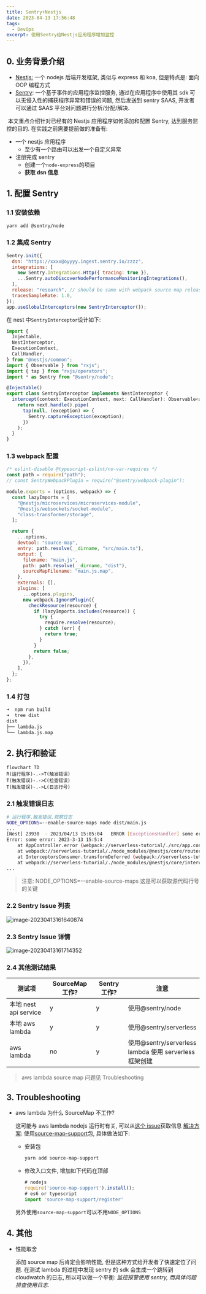 ```yaml
---
title: Sentry+Nestjs
date: 2023-04-13 17:56:48
tags:
  - DevOps
excerpt: 使用Sentry给Nestjs应用程序增加监控
---
```


## 0. 业务背景介绍

- [Nestjs:](https://nestjs.com/) 一个 nodejs 后端开发框架, 类似与 express 和 koa, 但是特点是: 面向 OOP 编程方式
- [Sentry](https://sentry.io): 一个基于事件的应用程序监控服务, 通过在应用程序中使用其 sdk 可以无侵入性的捕获程序异常和错误的问题, 然后发送到 sentry SAAS, 开发者可以通过 SAAS 平台对问题进行分析/分配/解决.

​ 本文重点介绍针对已经有的 Nestjs 应用程序如何添加和配置 Sentry, 达到服务监控的目的. 在实践之前需要提前做的准备有:

- 一个 nestjs 应用程序
  - 至少有一个路由可以出发一个自定义异常
- 注册完成 sentry
  - 创建一个`node-express`的项目
  - **获取 dsn 信息**

## 1. 配置 Sentry

### 1.1 安装依赖

```bash
yarn add @sentry/node
```

### 1.2 集成 Sentry

```js
Sentry.init({
  dsn: "https://xxxx@oyyyy.ingest.sentry.io/zzzz",
  integrations: [
    new Sentry.Integrations.Http({ tracing: true }),
    ...Sentry.autoDiscoverNodePerformanceMonitoringIntegrations(),
  ],
  release: "research", // should be same with webpack source map release, that means the same version
  tracesSampleRate: 1.0,
});
app.useGlobalInterceptors(new SentryInterceptor());
```

在 nest 中`SentryInterceptor`设计如下:

```typescript
import {
  Injectable,
  NestInterceptor,
  ExecutionContext,
  CallHandler,
} from "@nestjs/common";
import { Observable } from "rxjs";
import { tap } from "rxjs/operators";
import * as Sentry from "@sentry/node";

@Injectable()
export class SentryInterceptor implements NestInterceptor {
  intercept(context: ExecutionContext, next: CallHandler): Observable<any> {
    return next.handle().pipe(
      tap(null, (exception) => {
        Sentry.captureException(exception);
      })
    );
  }
}
```

### 1.3 webpack 配置

```js
/* eslint-disable @typescript-eslint/no-var-requires */
const path = require("path");
// const SentryWebpackPlugin = require("@sentry/webpack-plugin");

module.exports = (options, webpack) => {
  const lazyImports = [
    "@nestjs/microservices/microservices-module",
    "@nestjs/websockets/socket-module",
    "class-transformer/storage",
  ];

  return {
    ...options,
    devtool: "source-map",
    entry: path.resolve(__dirname, "src/main.ts"),
    output: {
      filename: "main.js",
      path: path.resolve(__dirname, "dist"),
      sourceMapFilename: "main.js.map",
    },
    externals: [],
    plugins: [
      ...options.plugins,
      new webpack.IgnorePlugin({
        checkResource(resource) {
          if (lazyImports.includes(resource)) {
            try {
              require.resolve(resource);
            } catch (err) {
              return true;
            }
          }
          return false;
        },
      }),
    ],
  };
};
```

### 1.4 打包

```bash
➜  npm run build
➜  tree dist
dist
├── lambda.js
└── lambda.js.map
```

## 2. 执行和验证

```mermaid
flowchart TD
R(运行程序)-.->T(触发错误)
T(触发错误)-.->C(检查错误)
T(触发错误)-.->L(日志行号)
```

### 2.1 触发错误日志

```bash
# 运行程序,触发错误,观察日志
NODE_OPTIONS=--enable-source-maps node dist/main.js
...
[Nest] 23930  - 2023/04/13 15:05:04   ERROR [ExceptionsHandler] some error: 2023-3-13 15:5:4
Error: some error: 2023-3-13 15:5:4
    at AppController.error (webpack://serverless-tutorial/./src/app.controller.ts:35:11)
    at webpack://serverless-tutorial/./node_modules/@nestjs/core/router/router-execution-context.js:38:1
    at InterceptorsConsumer.transformDeferred (webpack://serverless-tutorial/./node_modules/@nestjs/core/interceptors/interceptors-consumer.js:31:1)
    at webpack://serverless-tutorial/./node_modules/@nestjs/core/interceptors/interceptors-consumer.js:15:1
...
```

> 注意: NODE_OPTIONS=--enable-source-maps 这是可以获取源代码行号的关键

### 2.2 Sentry Issue 列表

![image-20230413161640874](https://raw.githubusercontent.com/nnsay/gist/main/imgimage-20230413161640874.png)

### 2.3 Sentry Issue 详情

![image-20230413161714352](https://raw.githubusercontent.com/nnsay/gist/main/imgimage-20230413161714352.png)

### 2.4 其他测试结果

| 测试项                | SourceMap 工作? | Sentry 工作? | 注意                                                        |
| --------------------- | --------------- | ------------ | ----------------------------------------------------------- |
| 本地 nest api service | y               | y            | 使用@sentry/node                                            |
| 本地 aws lambda       | y               | y            | 使用@sentry/serverless                                      |
| aws lambda            | no              | y            | 使用@sentry/serverless<br />lambda 使用 serverless 框架创建 |

> aws lambda source map 问题见 Troubleshooting

## 3. Troubleshooting

- aws lambda 为什么 SourceMap 不工作?

  这可能与 aws lambda nodejs 运行时有关, 可以从[这个 issue](https://github.com/aws/aws-cdk/issues/19067)获取信息 [解决方案](https://serverless.pub/aws-lambda-node-sourcemaps/): 使用[source-map-support](https://www.npmjs.com/package/source-map-support)包, 具体做法如下:

  - 安装包

    ```bash
    yarn add source-map-support
    ```

  - 修改入口文件, 增加如下代码在顶部

    ```typescript
    # nodejs
    require('source-map-support').install();
    # es6 or typescript
    import 'source-map-support/register'
    ```

  另外使用`source-map-support`可以不用`NODE_OPTIONS`

## 4. 其他

- 性能取舍

  添加 source map 后肯定会影响性能, 但是这种方式给开发者了快速定位了问题. 在测试 lambda 的过程中发现 sentry 的 sdk 会生成一个跳转到 cloudwatch 的日志, 所以可以做一个平衡: _监控报警使用 sentry, 而具体问题排查使用日志_.
